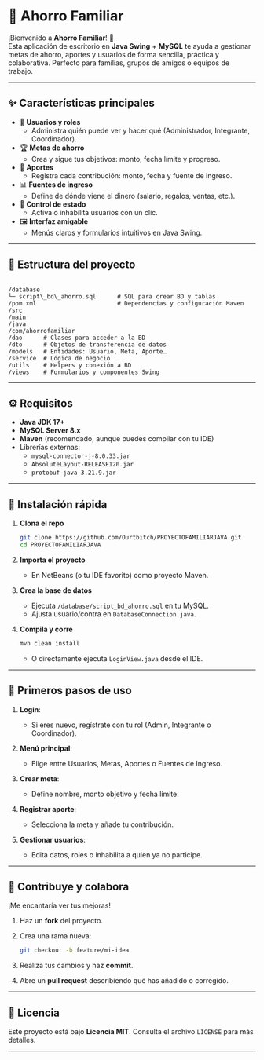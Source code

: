 
# 🚀 Ahorro Familiar

¡Bienvenido a **Ahorro Familiar**! 🎉  
Esta aplicación de escritorio en **Java Swing** + **MySQL** te ayuda a gestionar metas de ahorro, aportes y usuarios de forma sencilla, práctica y colaborativa. Perfecto para familias, grupos de amigos o equipos de trabajo.

---

## ✨ Características principales

- 🔐 **Usuarios y roles**  
  - Administra quién puede ver y hacer qué (Administrador, Integrante, Coordinador).  
- 🏆 **Metas de ahorro**  
  - Crea y sigue tus objetivos: monto, fecha límite y progreso.  
- 💸 **Aportes**  
  - Registra cada contribución: monto, fecha y fuente de ingreso.  
- 📊 **Fuentes de ingreso**  
  - Define de dónde viene el dinero (salario, regalos, ventas, etc.).  
- 🚦 **Control de estado**  
  - Activa o inhabilita usuarios con un clic.  
- 🖼️ **Interfaz amigable**  
  - Menús claros y formularios intuitivos en Java Swing.

---

## 📂 Estructura del proyecto

```

/database
└─ script\_bd\_ahorro.sql      # SQL para crear BD y tablas
/pom.xml                       # Dependencias y configuración Maven
/src
/main
/java
/com/ahorrofamiliar
/dao      # Clases para acceder a la BD
/dto      # Objetos de transferencia de datos
/models   # Entidades: Usuario, Meta, Aporte…
/service  # Lógica de negocio
/utils    # Helpers y conexión a BD
/views    # Formularios y componentes Swing

````

---

## ⚙️ Requisitos

- **Java JDK 17+**  
- **MySQL Server 8.x**  
- **Maven** (recomendado, aunque puedes compilar con tu IDE)  
- Librerías externas:
  - `mysql-connector-j-8.0.33.jar`  
  - `AbsoluteLayout-RELEASE120.jar`  
  - `protobuf-java-3.21.9.jar`

---

## 🚀 Instalación rápida

1. **Clona el repo**  
   ```bash
   git clone https://github.com/Ourtbitch/PROYECTOFAMILIARJAVA.git
   cd PROYECTOFAMILIARJAVA


2. **Importa el proyecto**

   * En NetBeans (o tu IDE favorito) como proyecto Maven.
3. **Crea la base de datos**

   * Ejecuta `/database/script_bd_ahorro.sql` en tu MySQL.
   * Ajusta usuario/contra en `DatabaseConnection.java`.
4. **Compila y corre**

   ```bash
   mvn clean install
   ```

   * O directamente ejecuta `LoginView.java` desde el IDE.

---

## 🎯 Primeros pasos de uso

1. **Login**:

   * Si eres nuevo, regístrate con tu rol (Admin, Integrante o Coordinador).
2. **Menú principal**:

   * Elige entre Usuarios, Metas, Aportes o Fuentes de Ingreso.
3. **Crear meta**:

   * Define nombre, monto objetivo y fecha límite.
4. **Registrar aporte**:

   * Selecciona la meta y añade tu contribución.
5. **Gestionar usuarios**:

   * Edita datos, roles o inhabilita a quien ya no participe.

---

## 🤝 Contribuye y colabora

¡Me encantaría ver tus mejoras!

1. Haz un **fork** del proyecto.
2. Crea una rama nueva:

   ```bash
   git checkout -b feature/mi-idea
   ```
3. Realiza tus cambios y haz **commit**.
4. Abre un **pull request** describiendo qué has añadido o corregido.

---

## 📄 Licencia

Este proyecto está bajo **Licencia MIT**.
Consulta el archivo `LICENSE` para más detalles.

---
